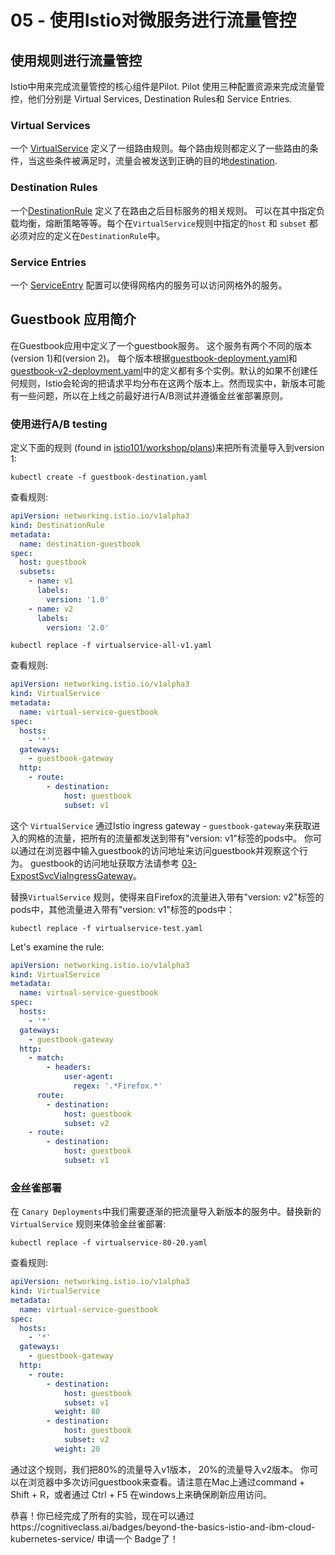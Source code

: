 # 05 - 使用Istio对微服务进行流量管控

## 使用规则进行流量管控
Istio中用来完成流量管控的核心组件是Pilot.  Pilot 使用三种配置资源来完成流量管控，他们分别是  Virtual Services, Destination Rules和 Service Entries.

### Virtual Services
一个 [VirtualService](https://istio.io/docs/reference/config/istio.networking.v1alpha3/#VirtualService) 定义了一组路由规则。每个路由规则都定义了一些路由的条件，当这些条件被满足时，流量会被发送到正确的目的地[destination](https://istio.io/docs/reference/config/istio.networking.v1alpha3.html#Destination).

### Destination Rules
一个[DestinationRule](https://istio.io/docs/reference/config/istio.networking.v1alpha3/#Destination) 定义了在路由之后目标服务的相关规则。 可以在其中指定负载均衡，熔断策略等等。每个在`VirtualService`规则中指定的`host` 和 `subset` 都必须对应的定义在`DestinationRule`中。


### Service Entries
一个 [ServiceEntry](https://istio.io/docs/reference/config/istio.networking.v1alpha3.html#ServiceEntry) 配置可以使得网格内的服务可以访问网格外的服务。

## Guestbook 应用简介
在Guestbook应用中定义了一个guestbook服务。 这个服务有两个不同的版本(version 1)和(version 2)。 每个版本根据[guestbook-deployment.yaml](https://github.com/linsun/examples/blob/master/guestbook-go/guestbook-deployment.yaml)和 [guestbook-v2-deployment.yaml](https://github.com/linsun/examples/blob/master/guestbook-go/guestbook-v2-deployment.yaml)中的定义都有多个实例。默认的如果不创建任何规则，Istio会轮询的把请求平均分布在这两个版本上。然而现实中，新版本可能有一些问题，所以在上线之前最好进行A/B测试并遵循金丝雀部署原则。


### 使用进行A/B testing 
定义下面的规则 (found in [istio101/workshop/plans](https://github.com/IBM/istio101/tree/master/workshop/plans))来把所有流量导入到version 1:

```shell
kubectl create -f guestbook-destination.yaml
```
查看规则:
```yaml
apiVersion: networking.istio.io/v1alpha3
kind: DestinationRule
metadata:
  name: destination-guestbook
spec:
  host: guestbook
  subsets:
    - name: v1
      labels:
        version: '1.0'
    - name: v2
      labels:
        version: '2.0'
```

```shell
kubectl replace -f virtualservice-all-v1.yaml
```
查看规则:
```yaml
apiVersion: networking.istio.io/v1alpha3
kind: VirtualService
metadata:
  name: virtual-service-guestbook
spec:
  hosts:
    - '*'
  gateways:
    - guestbook-gateway
  http:
    - route:
        - destination:
            host: guestbook
            subset: v1
```

这个 `VirtualService` 通过Istio ingress gateway - `guestbook-gateway`来获取进入的网格的流量，把所有的流量都发送到带有"version: v1"标签的pods中。 你可以通过在浏览器中输入guestbook的访问地址来访问guestbook并观察这个行为。 guestbook的访问地址获取方法请参考 [03-ExpostSvcViaIngressGateway](../03-ExpostSvcViaIngressGateway/README.md)。


替换`VirtualService` 规则，使得来自Firefox的流量进入带有"version: v2"标签的pods中，其他流量进入带有"version: v1"标签的pods中：

```shell
kubectl replace -f virtualservice-test.yaml
```
Let's examine the rule:
```yaml
apiVersion: networking.istio.io/v1alpha3
kind: VirtualService
metadata:
  name: virtual-service-guestbook
spec:
  hosts:
    - '*'
  gateways:
    - guestbook-gateway
  http:
    - match:
        - headers:
            user-agent:
              regex: '.*Firefox.*'
      route:
        - destination:
            host: guestbook
            subset: v2
    - route:
        - destination:
            host: guestbook
            subset: v1
```



### 金丝雀部署
在 `Canary Deployments`中我们需要逐渐的把流量导入新版本的服务中。替换新的 `VirtualService` 规则来体验金丝雀部署:

```shell
kubectl replace -f virtualservice-80-20.yaml
```
查看规则:
```yaml
apiVersion: networking.istio.io/v1alpha3
kind: VirtualService
metadata:
  name: virtual-service-guestbook
spec:
  hosts:
    - '*'
  gateways:
    - guestbook-gateway
  http:
    - route:
        - destination:
            host: guestbook
            subset: v1
          weight: 80
        - destination:
            host: guestbook
            subset: v2
          weight: 20
```
通过这个规则，我们把80%的流量导入v1版本， 20%的流量导入v2版本。
你可以在浏览器中多次访问guestbook来查看。请注意在Mac上通过command + Shift + R，或者通过 Ctrl + F5 在windows上来确保刷新应用访问。


恭喜！你已经完成了所有的实验，现在可以通过https://cognitiveclass.ai/badges/beyond-the-basics-istio-and-ibm-cloud-kubernetes-service/ 申请一个
Badge了！
